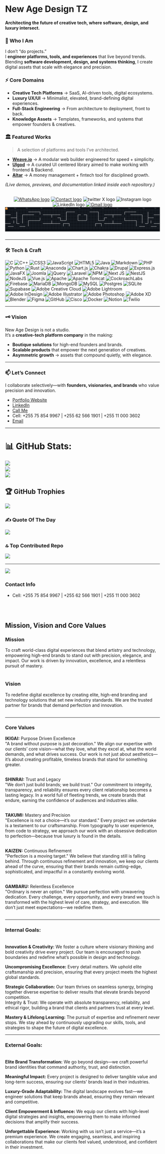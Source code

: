 # New Age Design TZ
**Architecting the future of creative tech, where software, design, and luxury intersect.**

### 💫 Who I Am
I don’t “do projects.”  
I **engineer platforms, tools, and experiences** that live beyond trends.  
Blending **software development, design, and systems thinking**, I create digital assets that scale with elegance and precision.

### ⚡ Core Domains
- **Creative Tech Platforms** → SaaS, AI-driven tools, digital ecosystems.  
- **Luxury UX/UI** → Minimalist, elevated, brand-defining digital experiences.  
- **Full-Stack Engineering** → From architecture to deployment, front to back.  
- **Knowledge Assets** → Templates, frameworks, and systems that empower founders & creatives.  

### 🏛 Featured Works
> A selection of platforms and tools I’ve architected.

- **[Weave.io](#)** → A modular web builder engineered for speed + simplicity.  
- **[UIgod](#)** → A curated UI centered library aimed to make working with frontend & Backend.  
- **[Altar](#)** → A money management + fintech tool for disciplined growth.  

*(Live demos, previews, and documentation linked inside each repository.)*

<br />
<div align="center">
  <a href="https://wa.me/255625661901"><img src="https://img.shields.io/static/v1?message=WhatsApp&logo=WhatsApp&label=&color=25d366&logoColor=white&labelColor=&style=for-the-badge" height="25" alt="WhatsApp logo"  /></a>
  <a href="tel:+255758549967"><img src="https://img.shields.io/static/v1?message=Contact(VodacomTanzania)&logo=Contact&label=&color=red&logoColor=white&labelColor=&style=for-the-badge" height="25" alt="Contact logo"  /></a>
  <img src="https://img.shields.io/static/v1?message=Twitter&logo=x&label=&color=000000&logoColor=white&labelColor=&style=for-the-badge" height="25" alt="twitter X logo"  />
  <img src="https://img.shields.io/static/v1?message=Instagram&logo=instagram&label=&color=962fbf&logoColor=white&labelColor=&style=for-the-badge" height="25" alt="Instagram logo"  />
  <img src="https://img.shields.io/static/v1?message=LinkedIn&logo=linkedin&label=&color=0077B5&logoColor=white&labelColor=&style=for-the-badge" height="25" alt="LinkedIn logo"  />
  <a href="mailto: tawinia6@gmail.com"><img src="https://img.shields.io/static/v1?message=gmail&logo=gmail&label=&color=red&logoColor=white&labelColor=&style=for-the-badge" height="25" alt="Gmail logo"  /></a>
</div> 
<picture align="center">
  <source media="(prefers-color-scheme: dark)" srcset="https://raw.githubusercontent.com/NewAgeDesign/NewAgeDesign/output/pacman-contribution-graph-dark.svg">
  <source media="(prefers-color-scheme: light)" srcset="https://raw.githubusercontent.com/NewAgeDesign/NewAgeDesign/output/pacman-contribution-graph.svg">
  <img alt="pacman contribution graph" src="https://raw.githubusercontent.com/NewAgeDesign/NewAgeDesign/output/pacman-contribution-graph-dark.svg">
</picture>

###

---

### 🛠️ Tech & Craft
![C](https://img.shields.io/badge/c-%2300599C.svg?style=for-the-badge&logo=c&logoColor=white) ![C++](https://img.shields.io/badge/c++-%2300599C.svg?style=for-the-badge&logo=c%2B%2B&logoColor=white) ![CSS3](https://img.shields.io/badge/css3-%231572B6.svg?style=for-the-badge&logo=css3&logoColor=white) <!--![Dart](https://img.shields.io/badge/dart-%230175C2.svg?style=for-the-badge&logo=dart&logoColor=white)--> ![JavaScript](https://img.shields.io/badge/javascript-%23323330.svg?style=for-the-badge&logo=javascript&logoColor=%23F7DF1E) ![HTML5](https://img.shields.io/badge/html5-%23E34F26.svg?style=for-the-badge&logo=html5&logoColor=white) ![Java](https://img.shields.io/badge/java-%23ED8B00.svg?style=for-the-badge&logo=openjdk&logoColor=white) <!--![Kotlin](https://img.shields.io/badge/kotlin-%237F52FF.svg?style=for-the-badge&logo=kotlin&logoColor=white)--> ![Markdown](https://img.shields.io/badge/markdown-%23000000.svg?style=for-the-badge&logo=markdown&logoColor=white) <!--![Perl](https://img.shields.io/badge/perl-%2339457E.svg?style=for-the-badge&logo=perl&logoColor=white)--> ![PHP](https://img.shields.io/badge/php-%23777BB4.svg?style=for-the-badge&logo=php&logoColor=white) ![Python](https://img.shields.io/badge/python-3670A0?style=for-the-badge&logo=python&logoColor=ffdd54) ![Rust](https://img.shields.io/badge/rust-%23000000.svg?style=for-the-badge&logo=rust&logoColor=white) ![Anaconda](https://img.shields.io/badge/Anaconda-%2344A833.svg?style=for-the-badge&logo=anaconda&logoColor=white) <!--![Bun](https://img.shields.io/badge/Bun-%23000000.svg?style=for-the-badge&logo=bun&logoColor=white)--> ![Chart.js](https://img.shields.io/badge/chart.js-F5788D.svg?style=for-the-badge&logo=chart.js&logoColor=white) ![Chakra](https://img.shields.io/badge/chakra-%234ED1C5.svg?style=for-the-badge&logo=chakraui&logoColor=white) ![Drupal](https://img.shields.io/badge/drupal-%230678BE.svg?style=for-the-badge&logo=drupal&logoColor=white) ![Express.js](https://img.shields.io/badge/express.js-%23404d59.svg?style=for-the-badge&logo=express&logoColor=%2361DAFB) <!--![Flutter](https://img.shields.io/badge/Flutter-%2302569B.svg?style=for-the-badge&logo=Flutter&logoColor=white)--> <!--![Gatsby](https://img.shields.io/badge/Gatsby-%23663399.svg?style=for-the-badge&logo=gatsby&logoColor=white)--> ![JavaFX](https://img.shields.io/badge/javafx-%23FF0000.svg?style=for-the-badge&logo=javafx&logoColor=white) ![Joomla](https://img.shields.io/badge/joomla-%235091CD.svg?style=for-the-badge&logo=joomla&logoColor=white) ![jQuery](https://img.shields.io/badge/jquery-%230769AD.svg?style=for-the-badge&logo=jquery&logoColor=white) <!--![JWT](https://img.shields.io/badge/JWT-black?style=for-the-badge&logo=JSON%20web%20tokens)--> ![Laravel](https://img.shields.io/badge/laravel-%23FF2D20.svg?style=for-the-badge&logo=laravel&logoColor=white) ![NPM](https://img.shields.io/badge/NPM-%23CB3837.svg?style=for-the-badge&logo=npm&logoColor=white) ![Next JS](https://img.shields.io/badge/Next-black?style=for-the-badge&logo=next.js&logoColor=white) ![NestJS](https://img.shields.io/badge/nestjs-%23E0234E.svg?style=for-the-badge&logo=nestjs&logoColor=white) ![NodeJS](https://img.shields.io/badge/node.js-6DA55F?style=for-the-badge&logo=node.js&logoColor=white) <!--![P5js](https://img.shields.io/badge/p5.js-ED225D?style=for-the-badge&logo=p5.js&logoColor=FFFFFF)--> ![Vue.js](https://img.shields.io/badge/vue.js-%2335495e.svg?style=for-the-badge&logo=vuedotjs&logoColor=%234FC08D) ![Apache](https://img.shields.io/badge/apache-%23D42029.svg?style=for-the-badge&logo=apache&logoColor=white) ![Apache Tomcat](https://img.shields.io/badge/apache%20tomcat-%23F8DC75.svg?style=for-the-badge&logo=apache-tomcat&logoColor=black) <!--![Jenkins](https://img.shields.io/badge/jenkins-%232C5263.svg?style=for-the-badge&logo=jenkins&logoColor=white)--> <!--![ApacheCassandra](https://img.shields.io/badge/cassandra-%231287B1.svg?style=for-the-badge&logo=apache-cassandra&logoColor=white)--> ![CockroachLabs](https://img.shields.io/badge/Cockroach%20Labs-6933FF?style=for-the-badge&logo=Cockroach%20Labs&logoColor=white) ![Firebase](https://img.shields.io/badge/firebase-a08021?style=for-the-badge&logo=firebase&logoColor=ffcd34) ![MariaDB](https://img.shields.io/badge/MariaDB-003545?style=for-the-badge&logo=mariadb&logoColor=white) ![MongoDB](https://img.shields.io/badge/MongoDB-%234ea94b.svg?style=for-the-badge&logo=mongodb&logoColor=white) ![MySQL](https://img.shields.io/badge/mysql-4479A1.svg?style=for-the-badge&logo=mysql&logoColor=white) ![Postgres](https://img.shields.io/badge/postgres-%23316192.svg?style=for-the-badge&logo=postgresql&logoColor=white) ![SQLite](https://img.shields.io/badge/sqlite-%2307405e.svg?style=for-the-badge&logo=sqlite&logoColor=white) ![Supabase](https://img.shields.io/badge/Supabase-3ECF8E?style=for-the-badge&logo=supabase&logoColor=white) ![Adobe Creative Cloud](https://img.shields.io/badge/Adobe%20Creative%20Cloud-DA1F26.svg?style=for-the-badge&logo=Adobe%20Creative%20Cloud&logoColor=white) ![Adobe Lightroom](https://img.shields.io/badge/Adobe%20Lightroom-31A8FF.svg?style=for-the-badge&logo=Adobe%20Lightroom&logoColor=white) ![Adobe InDesign](https://img.shields.io/badge/Adobe%20InDesign-49021F?style=for-the-badge&logo=adobeindesign&logoColor=FF3366) ![Adobe Illustrator](https://img.shields.io/badge/adobe%20illustrator-%23FF9A00.svg?style=for-the-badge&logo=adobe%20illustrator&logoColor=white) ![Adobe Photoshop](https://img.shields.io/badge/adobe%20photoshop-%2331A8FF.svg?style=for-the-badge&logo=adobe%20photoshop&logoColor=white) ![Adobe XD](https://img.shields.io/badge/Adobe%20XD-470137?style=for-the-badge&logo=Adobe%20XD&logoColor=#FF61F6) ![Blender](https://img.shields.io/badge/blender-%23F5792A.svg?style=for-the-badge&logo=blender&logoColor=white) ![Figma](https://img.shields.io/badge/figma-%23F24E1E.svg?style=for-the-badge&logo=figma&logoColor=white) ![GitHub](https://img.shields.io/badge/github-%23121011.svg?style=for-the-badge&logo=github&logoColor=white) <!--![Arduino](https://img.shields.io/badge/-Arduino-00979D?style=for-the-badge&logo=Arduino&logoColor=white)--> ![Cisco](https://img.shields.io/badge/cisco-%23049fd9.svg?style=for-the-badge&logo=cisco&logoColor=black) ![Docker](https://img.shields.io/badge/docker-%230db7ed.svg?style=for-the-badge&logo=docker&logoColor=white) <!--![Gradle](https://img.shields.io/badge/Gradle-02303A.svg?style=for-the-badge&logo=Gradle&logoColor=white)--> ![Notion](https://img.shields.io/badge/Notion-%23000000.svg?style=for-the-badge&logo=notion&logoColor=white) ![Twilio](https://img.shields.io/badge/Twilio-F22F46?style=for-the-badge&logo=Twilio&logoColor=white)

---

### 🗝 Vision
New Age Design is not a studio.  
It’s a **creative-tech platform company** in the making:  
- **Boutique solutions** for high-end founders and brands.  
- **Scalable products** that empower the next generation of creatives.  
- **Asymmetric growth** → assets that compound quietly, with elegance.

---

### 📫 Let’s Connect
I collaborate selectively—with **founders, visionaries, and brands** who value precision and innovation.  
- [Portfolio Website](#)  
- [LinkedIn](#)
- [Call Me](tel:+255700000000)
- Cell: +255 75 854 9967 | +255 62 566 1901 | +255 11 000 3602
- [Email](mailto:tawinia6@gmail.com)

---

# 📊 GitHub Stats:
![](https://github-readme-stats.vercel.app/api?username=newagedesign&theme=dark&hide_border=false&include_all_commits=true&count_private=true)<br/>
![](https://nirzak-streak-stats.vercel.app/?user=newagedesign&theme=dark&hide_border=false)<br/>
![](https://github-readme-stats.vercel.app/api/top-langs/?username=newagedesign&theme=dark&hide_border=false&include_all_commits=true&count_private=true&layout=compact)

## 🏆 GitHub Trophies
![](https://github-profile-trophy.vercel.app/?username=newagedesign&theme=radical&no-frame=false&no-bg=false&margin-w=4)

### ✍️ Quote Of The Day
![](https://quotes-github-readme.vercel.app/api?type=vertical&theme=radical)

### 🔝 Top Contributed Repo
![](https://github-contributor-stats.vercel.app/api?username=newagedesign&limit=5&theme=dark&combine_all_yearly_contributions=true)

---
[![](https://visitcount.itsvg.in/api?id=newagedesign&icon=0&color=0)](https://visitcount.itsvg.in)

### Contact Info

- Cell: +255 75 854 9967 | +255 62 566 1901 | +255 11 000 3602

<br><br>
## Mission, Vision and Core Values<br>

### Mission<br>

To craft world-class digital experiences that blend artistry and technology, empowering high-end brands to stand out with precision, elegance, and impact. Our work is driven by innovation, excellence, and a relentless pursuit of mastery.<br><br>

### Vision<br>

To redefine digital excellence by creating elite, high-end branding and technology solutions that set new industry standards. We are the trusted partner for brands that demand perfection and innovation.<br><br>

---

### Core Values<br>

<b>IKIGAI:</b> Purpose Driven Excellence<br>"A brand without purpose is just decoration." We align our expertise with our clients’ core vision—what they love, what they excel at, what the world demands, and what drives success. Our work is not just about aesthetics—it’s about creating profitable, timeless brands that stand for something greater.<br><br>

<b>SHINRAI:</b> Trust and Legacy<br>"We don’t just build brands; we build trust." Our commitment to integrity, transparency, and reliability ensures every client relationship becomes a lasting legacy. In a world full of fleeting trends, we create brands that endure, earning the confidence of audiences and industries alike.<br><br>

<b>TAKUMI:</b> Mastery and Precision<br>"Excellence is not a choice—it’s our standard." Every project we undertake is a testament to our craftsmanship. From typography to user experience, from code to strategy, we approach our work with an obsessive dedication to perfection—because true luxury is found in the details.<br><br>

<b>KAIZEN:</b> Continuous Refinement<br>"Perfection is a moving target." We believe that standing still is falling behind. Through continuous refinement and innovation, we keep our clients ahead of the curve, ensuring that their brands remain cutting-edge, sophisticated, and impactful in a constantly evolving world.<br><br>

<b>GAMBARU:</b> Relentless Excellence<br>"Ordinary is never an option." We pursue perfection with unwavering dedication. Every challenge, every opportunity, and every brand we touch is transformed with the highest level of care, strategy, and execution. We don’t just meet expectations—we redefine them.<br><br>

---

### Internal Goals:<br><br>
<b>Innovation & Creativity:</b> We foster a culture where visionary thinking and bold creativity drive every project. Our team is encouraged to push boundaries and redefine what’s possible in design and technology.<br>

<b>Uncompromising Excellence:</b> Every detail matters. We uphold elite craftsmanship and precision, ensuring that every project meets the highest global standards.<br>

<b>Strategic Collaboration:</b> Our team thrives on seamless synergy, bringing together diverse expertise to deliver results that elevate brands beyond competition.<br>Integrity & Trust: We operate with absolute transparency, reliability, and ethical rigor, building a brand that clients and partners trust at every level.<br>

<b>Mastery & Lifelong Learning:</b> The pursuit of expertise and refinement never stops. We stay ahead by continuously upgrading our skills, tools, and strategies to shape the future of digital excellence.<br>

---

### External Goals:<br><br>
<b>Elite Brand Transformation:</b> We go beyond design—we craft powerful brand identities that command authority, trust, and distinction.<br>

<b>Meaningful Impact:</b> Every project is designed to deliver tangible value and long-term success, ensuring our clients' brands lead in their industries.<br>

<b>Luxury-Grade Adaptability:</b> The digital landscape evolves fast—we engineer solutions that keep brands ahead, ensuring they remain relevant and competitive.<br>

<b>Client Empowerment & Influence:</b> We equip our clients with high-level digital strategies and insights, empowering them to make informed decisions that amplify their success.<br>

<b>Unforgettable Experience:</b> Working with us isn’t just a service—it’s a premium experience. We create engaging, seamless, and inspiring collaborations that make our clients feel valued, understood, and confident in their investment.

